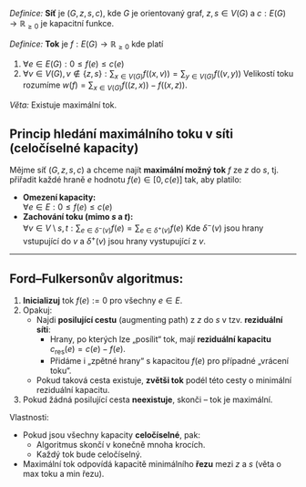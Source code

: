 *Definice:* **Síť** je $(G,z,s,c)$, kde $G$ je orientovaný graf, $z,s \in V(G)$ a $c: E(G) \to \mathbb{R}_{\ge 0}$ je kapacitní funkce.

*Definice:* **Tok** je $f: E(G) \to \mathbb{R}_{\geq 0}$ kde platí
1. $\forall e \in E(G): 0 \le f(e) \le c(e)$
2. $\forall v \in V(G), v \not\in \{ z,s \}: \sum_{x \in V(G)} f((x,v)) = \sum_{y \in V(G)} f((v,y))$
Velikostí toku rozumíme $w(f) = \sum_{x \in V(G)} f((z,x)) - f((x,z))$.

*Věta:* Existuje maximální tok.

## Princip hledání maximálního toku v síti (celočíselné kapacity)

Mějme síť $(G,z,s,c)$ a chceme najít **maximální možný tok** $f$ ze $z$ do $s$, tj. přiřadit každé hraně $e$ hodnotu $f(e) \in [0, c(e)]$ tak, aby platilo:
- **Omezení kapacity:**  
    $\forall e \in E: 0 \leq f(e) \leq c(e)$
- **Zachování toku (mimo $s$ a $t$):**  
    $\forall v \in V \setminus {s, t}: \sum_{e \in \delta^-(v)} f(e) = \sum_{e \in \delta^+(v)} f(e)$
Kde $\delta^-(v)$ jsou hrany vstupující do $v$ a $\delta^+(v)$ jsou hrany vystupující z $v$.

---
## Ford–Fulkersonův algoritmus:

1. **Inicializuj** tok $f(e) := 0$ pro všechny $e \in E$.
2. Opakuj:
    - Najdi **posilující cestu** (augmenting path) z $z$ do $s$ v tzv. **reziduální síti**:
        - Hrany, po kterých lze „posílit“ tok, mají **reziduální kapacitu** $c_{\text{res}}(e) = c(e) - f(e)$.
        - Přidáme i „zpětné hrany“ s kapacitou $f(e)$ pro případné „vrácení toku“.
    - Pokud taková cesta existuje, **zvětši tok** podél této cesty o minimální reziduální kapacitu.
3. Pokud žádná posilující cesta **neexistuje**, skonči – tok je maximální.

Vlastnosti:
- Pokud jsou všechny kapacity **celočíselné**, pak:
    - Algoritmus skončí v konečně mnoha krocích.
    - Každý tok bude celočíselný.
- Maximální tok odpovídá kapacitě minimálního **řezu** mezi $z$ a $s$ (věta o max toku a min řezu).